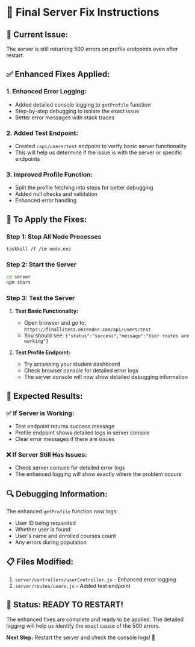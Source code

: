 # 🚀 Final Server Fix Instructions

## 🚨 **Current Issue:**
The server is still returning 500 errors on profile endpoints even after restart.

## ✅ **Enhanced Fixes Applied:**

### **1. Enhanced Error Logging:**
- Added detailed console logging to `getProfile` function
- Step-by-step debugging to isolate the exact issue
- Better error messages with stack traces

### **2. Added Test Endpoint:**
- Created `/api/users/test` endpoint to verify basic server functionality
- This will help us determine if the issue is with the server or specific endpoints

### **3. Improved Profile Function:**
- Split the profile fetching into steps for better debugging
- Added null checks and validation
- Enhanced error handling

## 🔧 **To Apply the Fixes:**

### **Step 1: Stop All Node Processes**
```bash
taskkill /f /im node.exe
```

### **Step 2: Start the Server**
```bash
cd server
npm start
```

### **Step 3: Test the Server**
1. **Test Basic Functionality:**
   - Open browser and go to: `https://finallitera.onrender.com/api/users/test`
   - You should see: `{"status":"success","message":"User routes are working"}`

2. **Test Profile Endpoint:**
   - Try accessing your student dashboard
   - Check browser console for detailed error logs
   - The server console will now show detailed debugging information

## 🎯 **Expected Results:**

### **✅ If Server is Working:**
- Test endpoint returns success message
- Profile endpoint shows detailed logs in server console
- Clear error messages if there are issues

### **❌ If Server Still Has Issues:**
- Check server console for detailed error logs
- The enhanced logging will show exactly where the problem occurs

## 🔍 **Debugging Information:**

The enhanced `getProfile` function now logs:
- User ID being requested
- Whether user is found
- User's name and enrolled courses count
- Any errors during population

## 📋 **Files Modified:**
1. `server/controllers/userController.js` - Enhanced error logging
2. `server/routes/users.js` - Added test endpoint

## 🎉 **Status: READY TO RESTART!**

The enhanced fixes are complete and ready to be applied. The detailed logging will help us identify the exact cause of the 500 errors.

**Next Step:** Restart the server and check the console logs! 🚀
